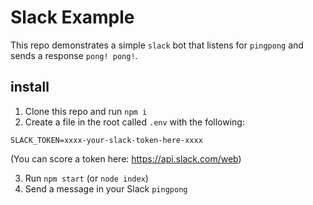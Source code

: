 # Slack Example

This repo demonstrates a simple `slack` bot that listens for `pingpong` and sends a response `pong! pong!`.

## install

1. Clone this repo and run `npm i`
2. Create a file in the root called `.env` with the following:

```
SLACK_TOKEN=xxxx-your-slack-token-here-xxxx
```

(You can score a token here: https://api.slack.com/web)

3. Run `npm start` (or `node index`)
4. Send a message in your Slack `pingpong`
